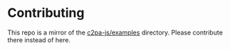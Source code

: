 # Contributing

This repo is a mirror of the [c2pa-js/examples](https://github.com/contentauth/c2pa-js/tree/main/examples) directory.  Please contribute there instead of here.
